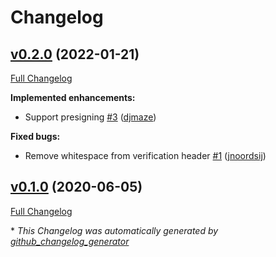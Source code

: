 # Changelog

## [v0.2.0](https://github.com/djmaze/s3-auth-proxy/tree/v0.2.0) (2022-01-21)

[Full Changelog](https://github.com/djmaze/s3-auth-proxy/compare/v0.1.0...v0.2.0)

**Implemented enhancements:**

- Support presigning [\#3](https://github.com/djmaze/s3-auth-proxy/pull/3) ([djmaze](https://github.com/djmaze))

**Fixed bugs:**

- Remove whitespace from verification header [\#1](https://github.com/djmaze/s3-auth-proxy/pull/1) ([jnoordsij](https://github.com/jnoordsij))

## [v0.1.0](https://github.com/djmaze/s3-auth-proxy/tree/v0.1.0) (2020-06-05)

[Full Changelog](https://github.com/djmaze/s3-auth-proxy/compare/c90443bb9c7806838c72c1117e37b35d4531cc9c...v0.1.0)



\* *This Changelog was automatically generated by [github_changelog_generator](https://github.com/github-changelog-generator/github-changelog-generator)*
